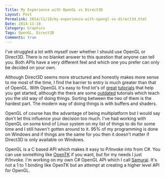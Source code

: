 ```yaml
---
Title: My Experience with OpenGL vs Direct3D
Layout: Post
Permalink: 2014/11/18/my-experience-with-opengl-vs-direct3d.html
Date: 2014-11-18
Category: Graphics
Tags: OpenGL, Direct3D 
Comments: true
---
```


I've struggled a lot with myself over whether I should use OpenGL or Direct3D. There is no blanket answer to this question that anyone can tell you.
Both APIs have a very different feel and which one you prefer can only be decided on your own.

<!--more-->

Although Direct3D seems more structured and honestly makes more sense to me most of the time, I find the barrier to entry is much greater than that of OpenGL.
With OpenGL it's easy to find lot's of [great](http://www.opengl-tutorial.org/) [tutorials](http://www.arcsynthesis.org/gltut/) that help you get started, although
the there are some [outdated](http://nehe.gamedev.net) tutorials which teach you the old way of doing things. Sorting between the two of them is the hardest part. The modern
way of doing things is with buffers and shaders.

OpenGL of course has the advantage of being multiplatform but I would say don't let this influence your decision too much. I've had working with OpenGL on some kind of Linux
system on my list of things to do for some time and I still haven't gotten around to it. 95% of my programming is done on Windows and if things are the same for you then
it doesn't matter if Direct3D is only available on Windows.

OpenGL is a C based API which makes it easy to P/Invoke into from C#. You can use something like [OpenTK](http://www.opentk.com/) if you want, but for my needs I just P/Invoke.
I'm working on my own C# OpenGL API which I call [Samurai](https://github.com/smack0007/Samurai). It's not a 1 to 1 binding like OpenTK but an attempt at creating a higher
level API for OpenGL.
